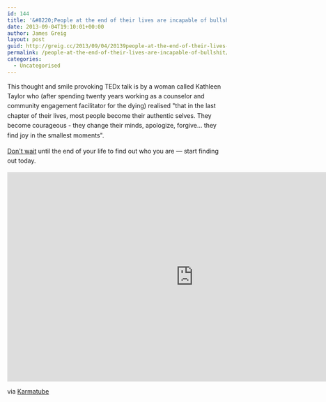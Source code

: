 ```yaml
---
id: 144
title: '&#8220;People at the end of their lives are incapable of bullshit&#8221;'
date: 2013-09-04T19:10:01+00:00
author: James Greig
layout: post
guid: http://greig.cc/2013/09/04/20139people-at-the-end-of-their-lives-are-incapable-of-bullshit/
permalink: /people-at-the-end-of-their-lives-are-incapable-of-bullshit/
categories:
  - Uncategorised
---
```

<p>This thought and smile provoking TEDx talk is by a woman called&nbsp;<span style="line-height: 1.6em;">Kathleen Taylor who (after spending twenty years working as a counselor and community engagement facilitator for the dying) realised "that in the last chapter of their lives, most people become their authentic selves. They become courageous - they change their minds, apologize, forgive... they find joy in the smallest moments".</span><br><span style="line-height: 1.6em;"></span></p><p><a href="http://greig.cc/journal/2013/8/that-thing-you-want-to-do">Don't wait</a> until the end of your life to find out who you are — s<span style="line-height: 1.6em;">tart finding out today.&nbsp;</span></p><p></p>
 
   <iframe width="854" height="480" src="http://www.youtube.com/embed/O8U8Pkod2n4?feature=oembed&amp;start=132&amp;wmode=opaque&amp;enablejsapi=1" frameborder="0" allowfullscreen=""></iframe>
 
<p>via <a href="http://www.karmatube.org/videos.php?id=4029">Karmatube</a>&nbsp;</p>